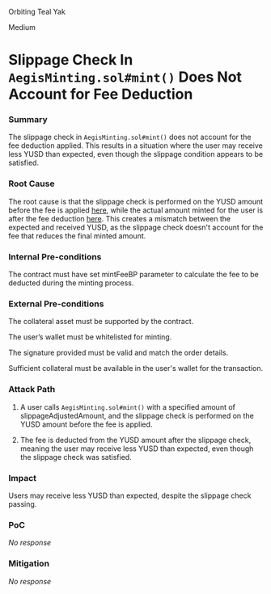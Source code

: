 Orbiting Teal Yak

Medium

# Slippage Check In `AegisMinting.sol#mint()` Does Not Account for Fee Deduction

### Summary

The slippage check in `AegisMinting.sol#mint()` does not account for the fee deduction applied. This results in a situation where the user may receive less YUSD than expected, even though the slippage condition appears to be satisfied.

### Root Cause

The root cause is that the slippage check is performed on the YUSD amount before the fee is applied [here](https://github.com/sherlock-audit/2025-04-aegis-op-grant/blob/main/aegis-contracts/contracts/AegisMinting.sol#L255), while the actual amount minted for the user is after the fee deduction [here](https://github.com/sherlock-audit/2025-04-aegis-op-grant/blob/main/aegis-contracts/contracts/AegisMinting.sol#L266). This creates a mismatch between the expected and received YUSD, as the slippage check doesn't account for the fee that reduces the final minted amount.

### Internal Pre-conditions

The contract must have set mintFeeBP parameter to calculate the fee to be deducted during the minting process.

### External Pre-conditions

The collateral asset must be supported by the contract.

The user’s wallet must be whitelisted for minting.

The signature provided must be valid and match the order details.

Sufficient collateral must be available in the user's wallet for the transaction.

### Attack Path

1. A user calls `AegisMinting.sol#mint()` with a specified amount of slippageAdjustedAmount, and the slippage check is performed on the YUSD amount before the fee is applied.

2. The fee is deducted from the YUSD amount after the slippage check, meaning the user may receive less YUSD than expected, even though the slippage check was satisfied.

### Impact

Users may receive less YUSD than expected, despite the slippage check passing.

### PoC

_No response_

### Mitigation

_No response_